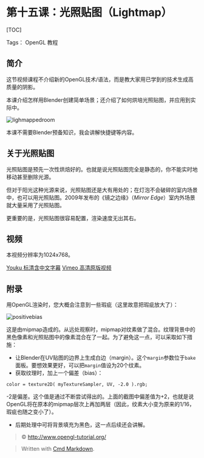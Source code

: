 第十五课：光照贴图（Lightmap）
===
[TOC]

Tags： OpenGL 教程 

简介
---
这节视频课程不介绍新的OpenGL技术/语法，而是教大家用已学到的技术生成高质量的阴影。

本课介绍怎样用Blender创建简单场景；还介绍了如何烘培光照贴图，并应用到实际中。

![lighmappedroom](http://www.opengl-tutorial.org/assets/images/tuto-15-lightmaps/lighmappedroom.png)

本课不需要Blender预备知识，我会讲解快捷键等内容。

关于光照贴图
---
光照贴图是预先一次性烘焙好的。也就是说光照贴图完全是静态的，你不能实时地移动甚至删除光源。

但对于阳光这种光源来说，光照贴图还是大有用处的；在灯泡不会破碎的室内场景中，也可以用光照贴图。2009年发布的《镜之边缘》（*Mirror Edge*）室内外场景就大量采用了光照贴图。

更重要的是，光照贴图很容易配置，渲染速度无出其右。

视频
---
本视频分辨率为1024x768。

[Youku 标清含中文字幕](http://v.youku.com/v_show/id_XNDg5MjYzMzk2.html)
[Vimeo 高清原版视频](http://player.vimeo.com/video/24359223?title=0&byline=0&portrait=0)

附录
---
用OpenGL渲染时，您大概会注意到一些瑕疵（这里故意把瑕疵放大了）：

![positivebias](http://www.opengl-tutorial.org/assets/images/tuto-15-lightmaps/positivebias.png)

这是由mipmap造成的。从远处观察时，mipmap对纹素做了混合。纹理背景中的黑色像素和光照贴图中的像素混合在了一起。为了避免这一点，可以采取如下措施：

- 让Blender在UV贴图的边界上生成白边（margin）。这个`margin`参数位于`bake`面板。要想效果更好，可以把`margin`值设为20个纹素。
- 获取纹理时，加上一个偏差（bias）：
```
color = texture2D( myTextureSampler, UV, -2.0 ).rgb;
```
-2是偏差。这个值是通过不断尝试得出的。上面的截图中偏差值为+2，也就是说OpenGL将在原本的mipmap层次上再加两层（因此，纹素大小变为原来的1/16，瑕疵也随之变小了）。

- 后期处理中可将背景填充为黑色，这一点后续还会讲解。

> &copy; http://www.opengl-tutorial.org/

> Written with [Cmd Markdown](https://www.zybuluo.com/mdeditor).